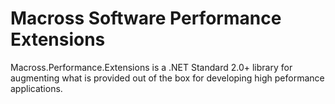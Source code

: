# Macross Software Performance Extensions

Macross.Performance.Extensions is a .NET Standard 2.0+ library for augmenting what is provided out of the box for developing high peformance applications.